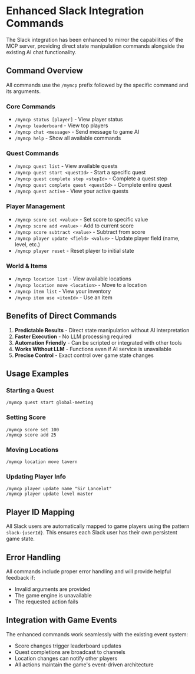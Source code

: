 # Enhanced Slack Integration Commands

The Slack integration has been enhanced to mirror the capabilities of the MCP server, providing direct state manipulation commands alongside the existing AI chat functionality.

## Command Overview

All commands use the `/mymcp` prefix followed by the specific command and its arguments.

### Core Commands

- `/mymcp status [player]` - View player status
- `/mymcp leaderboard` - View top players  
- `/mymcp chat <message>` - Send message to game AI
- `/mymcp help` - Show all available commands

### Quest Commands

- `/mymcp quest list` - View available quests
- `/mymcp quest start <questId>` - Start a specific quest
- `/mymcp quest complete step <stepId>` - Complete a quest step
- `/mymcp quest complete quest <questId>` - Complete entire quest
- `/mymcp quest active` - View your active quests

### Player Management

- `/mymcp score set <value>` - Set score to specific value
- `/mymcp score add <value>` - Add to current score
- `/mymcp score subtract <value>` - Subtract from score
- `/mymcp player update <field> <value>` - Update player field (name, level, etc.)
- `/mymcp player reset` - Reset player to initial state

### World & Items

- `/mymcp location list` - View available locations
- `/mymcp location move <location>` - Move to a location
- `/mymcp item list` - View your inventory
- `/mymcp item use <itemId>` - Use an item

## Benefits of Direct Commands

1. **Predictable Results** - Direct state manipulation without AI interpretation
2. **Faster Execution** - No LLM processing required
3. **Automation Friendly** - Can be scripted or integrated with other tools
4. **Works Without LLM** - Functions even if AI service is unavailable
5. **Precise Control** - Exact control over game state changes

## Usage Examples

### Starting a Quest
```
/mymcp quest start global-meeting
```

### Setting Score
```
/mymcp score set 100
/mymcp score add 25
```

### Moving Locations
```
/mymcp location move tavern
```

### Updating Player Info
```
/mymcp player update name "Sir Lancelot"
/mymcp player update level master
```

## Player ID Mapping

All Slack users are automatically mapped to game players using the pattern `slack-{userId}`. This ensures each Slack user has their own persistent game state.

## Error Handling

All commands include proper error handling and will provide helpful feedback if:
- Invalid arguments are provided
- The game engine is unavailable
- The requested action fails

## Integration with Game Events

The enhanced commands work seamlessly with the existing event system:
- Score changes trigger leaderboard updates
- Quest completions are broadcast to channels
- Location changes can notify other players
- All actions maintain the game's event-driven architecture 